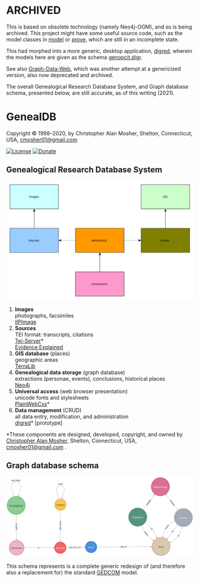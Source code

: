 # ARCHIVED

This is based on obsolete technology (namely Neo4j-OGM), and so is being archived.
This project might have some useful source code, such as the model classes
in [model](./src/main/java/nu/mine/mosher/genealdb/model) or
[prove](./src/main/java/nu/mine/mosher/genealogy/prove), which are still in
an incomplete state.

This had morphed into a more generic, desktop application,
[digred](https://www.github.com/cmosher01/digred), wherein the models here
are given as the schema
[genopcit.digr](https://github.com/cmosher01/digred/blob/main/example/genopcit.digr).

See also [Graph-Data-Web](https://github.com/cmosher01/Graph-Data-Web),
which was another attempt at a genericized version, also now deprecated and archived.

The overall Genealogical Research Database System, and Graph database schema,
presented below, are still accurate, as of this writing (2021).

# GenealDB

Copyright © 1998–2020, by Christopher Alan Mosher, Shelton, Connecticut, USA, cmosher01@gmail.com

[![License](https://img.shields.io/github/license/cmosher01/Genealdb.svg)](https://www.gnu.org/licenses/gpl.html)
[![Donate](https://img.shields.io/badge/Donate-PayPal-green.svg)](https://www.paypal.com/cgi-bin/webscr?cmd=_s-xclick&hosted_button_id=CVSSQ2BWDCKQ2)

## Genealogical Research Database System

![image](./system.svg)

1. **Images** \
   photographs, facsimiles \
   [IIPImage](https://iipimage.sourceforge.io/)
2. **Sources** \
   TEI format: transcripts, citations \
   [Tei-Server](https://github.com/cmosher01/Tei-Server)* \
   [Evidence Explained](http://www.worldcat.org/oclc/1054383552)
3. **GIS database** (places) \
   geographic areas \
   [TerraLib](http://www.terralib.org/)
4. **Genealogical data storage** (graph database) \
   extractions (personae, events), conclusions, historical places \
   [Neo4j](https://neo4j.com/)
5. **Universal access** (web browser presentation) \
   unicode fonts and stylesheets \
   [PlainWebCss](https://github.com/cmosher01/PlainWebCss)*
6. **Data management** (CRUD) \
   all data entry, modification, and administration \
   [digred](https://www.github.com/cmosher01/digred)* [prototype]

&ast;These components are designed, developed, copyright, and owned
by [Christopher Alan Mosher](https://github.com/cmosher01), Shelton, Connecticut, USA, cmosher01@gmail.com .

## Graph database schema

![image](./model.svg)

This schema represents is a complete generic redesign of
(and therefore also a replacement for)
the standard [GEDCOM](https://www.familysearch.org/wiki/en/GEDCOM) model.

